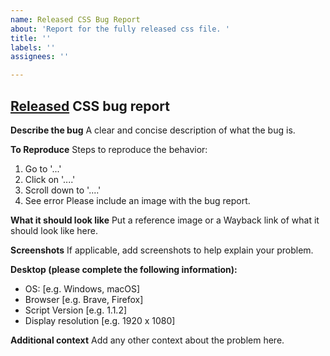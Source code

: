 ```yaml
---
name: Released CSS Bug Report
about: 'Report for the fully released css file. '
title: ''
labels: ''
assignees: ''

---
```


## [Released](https://github.com/anthony1x6000/ROBLOX2016stylus/releases) CSS bug report
**Describe the bug**
A clear and concise description of what the bug is.

**To Reproduce**
Steps to reproduce the behavior:
1. Go to '...'
2. Click on '....'
3. Scroll down to '....'
4. See error
Please include an image with the bug report. 

**What it should look like**
Put a reference image or a Wayback link of what it should look like here.

**Screenshots**
If applicable, add screenshots to help explain your problem.

**Desktop (please complete the following information):**
 - OS: [e.g. Windows, macOS]
 - Browser [e.g. Brave, Firefox]
 - Script Version [e.g. 1.1.2]
 - Display resolution [e.g. 1920 x 1080]

**Additional context**
Add any other context about the problem here.
